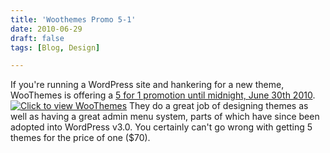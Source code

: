 ```yaml
---
title: 'Woothemes Promo 5-1'
date: 2010-06-29
draft: false
tags: [Blog, Design]

---
```


If you're running a WordPress site and hankering for a new theme, WooThemes is offering a [5 for 1 promotion until midnight, June 30th 2010](http://www.woothemes.com/amember/go.php?r=359&i=l0). [![Click to view WooThemes](https://chrisenns.com/wp-content/uploads/2010/06/woothemes-300x187.png "WooThemes")](http://www.woothemes.com/amember/go.php?r=359&i=l0) They do a great job of designing themes as well as having a great admin menu system, parts of which have since been adopted into WordPress v3.0. You certainly can't go wrong with getting 5 themes for the price of one ($70).
